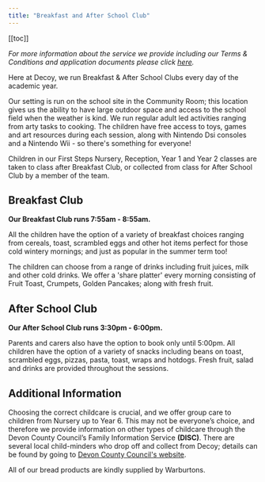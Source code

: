 ```yaml
---
title: "Breakfast and After School Club"
---
```


[[toc]]

_For more information about the service we provide including our Terms & Conditions and application documents please click [here](https://drive.google.com/a/decoyschool.co.uk/folderview?id=0B0102cki14zKbWFUblRocFZOVjQ&usp=sharing&tid=0B0102cki14zKUmg5Y1FYcVhwUlU)._

Here at Decoy, we run Breakfast & After School Clubs every day of the academic year.

Our setting is run on the school site in the Community Room; this location gives us the ability to have large outdoor space and access to the school field when the weather is kind. We run regular adult led activities ranging from arty tasks to cooking. The children have free access to toys, games and art resources during each session, along with Nintendo Dsi consoles and a Nintendo Wii - so there's something for everyone!

Children in our First Steps Nursery, Reception, Year 1 and Year 2 classes are taken to class after Breakfast Club, or collected from class for After School Club by a member of the team.

## Breakfast Club

**Our Breakfast Club runs 7:55am - 8:55am.**

All the children have the option of a variety of breakfast choices ranging from cereals, toast, scrambled eggs and other hot items perfect for those cold wintery mornings; and just as popular in the summer term too!

The children can choose from a range of drinks including fruit juices, milk and other cold drinks. We offer a 'share platter' every morning consisting of Fruit Toast, Crumpets, Golden Pancakes; along with fresh fruit.

## After School Club

**Our After School Club runs 3:30pm - 6:00pm.**

Parents and carers also have the option to book only until 5:00pm. All children have the option of a variety of snacks including beans on toast, scrambled eggs, pizzas, pasta, toast, wraps and hotdogs. Fresh fruit, salad and drinks are provided throughout the sessions.

## Additional Information

Choosing the correct childcare is crucial, and we offer group care to children from Nursery up to Year 6. This may not be everyone’s choice, and therefore we provide information on other types of childcare through the Devon County Council’s Family Information Service **(DISC)**. There are several local child-minders who drop off and collect from Decoy; details can be found by going to [Devon County Council's website](https://www.devon.gov.uk/educationandfamilies/early-years-and-childcare).

All of our bread products are kindly supplied by Warburtons.
